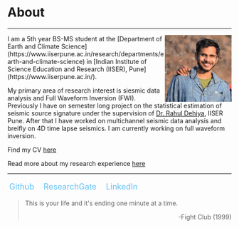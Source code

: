 # About
***	

<img src="media/profile.jpg" width="150" ALIGN="right" class="floatRight" />
I am a 5th year BS-MS student at the [Department of Earth and Climate Science](https://www.iiserpune.ac.in/research/departments/earth-and-climate-science) in [Indian Institute of Science Education and Research (IISER), Pune](https://www.iiserpune.ac.in/).	

My primary area of research interest is siesmic data analysis and Full Waveform Inversion (FWI). Previously I have on semester long project on the statistical estimation of seismic source signature under the supervision of [Dr. Rahul Dehiya](https://www.iiserpune.ac.in/people/faculty-details/178), IISER Pune. After that I have worked on multichannel seismic data analysis and breifly on 4D time lapse seismics. I am currently working on full waveform inversion.


Find my CV [here](./cv.md)

Read more about my research experience [here](./research.md)

***

<style>
  .social-links {
  list-style: none;
  padding-left: 0px;
  font-size: 18px;
}

.social-links li {
  display: inline-block;
  margin-right: 8px;
}

.social-links a {
  text-decoration: none;
  color: #63c0f5;
  padding: 4px;
}

.social-links a:hover {
  background-color: rgba(100, 100, 100, 0.6);
}
</style>

<ul class="social-links">
        <li><a href="https://github.com/mssujith">Github</a></li>
        <li><a href="https://www.researchgate.net/profile/M_S_Sujith">ResearchGate</a></li>
        <li><a href="https://www.linkedin.com/in/sujith-m-s-392739210/">LinkedIn</a></li>
      </ul>

 

> This is your life and it's ending one minute at a time.
> <div style="text-align: right"> -Fight Club (1999) </div>
